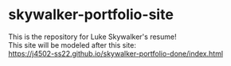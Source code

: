 # skywalker-portfolio-site
This is the repository for Luke Skywalker's resume!<br>
This site will be modeled after this site:<br>
https://j4502-ss22.github.io/skywalker-portfolio-done/index.html
